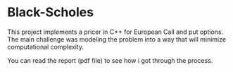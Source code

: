 # Black-Scholes

This project implements a pricer in C++ for European Call and put options. The main challenge was modeling the problem into a way that will minimize computational complexity.

You can read the report (pdf file) to see how i got through the process.
